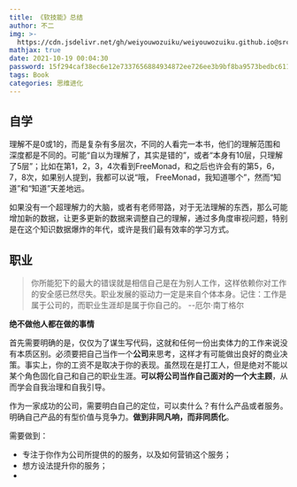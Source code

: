 ```yaml
---
title: 《软技能》总结
author: 不二
img: >-
  https://cdn.jsdelivr.net/gh/weiyouwozuiku/weiyouwozuiku.github.io@src/source/_posts/PageImg/思维进化/软技能.jpg
mathjax: true
date: 2021-10-19 00:04:30
password: 15f294caf38ec6e12e7337656884934872ee726ee3b9bf8ba9573bedbc611d6b
tags: Book
categories: 思维进化
---
```


## 自学

理解不是0或1的，而是复杂有多层次，不同的人看完一本书，他们的理解范围和深度都是不同的。可能“自以为理解了，其实是错的”，或者“本身有10层，只理解了5层”；比如在第1，2，3，4次看到FreeMonad，和之后也许会有的第5，6，7，8次，如果别人提到，我都可以说“哦， FreeMonad，我知道哪个”，然而“知道”和“知道”天差地远。

如果没有一个超理解力的大脑，或者有老师带路，对于无法理解的东西，那么可能增加新的数据，让更多更新的数据来调整自己的理解，通过多角度审视问题，特别是在这个知识数据爆炸的年代，或许是我们最有效率的学习方式。

## 职业

> 你所能犯下的最大的错误就是相信自己是在为别人工作，这样依赖你对工作的安全感已然尽失。职业发展的驱动力一定是来自个体本身。记住：工作是属于公司的，而职业生涯却是属于你自己的。            --厄尔·南丁格尔

**绝不做他人都在做的事情**

首先需要明确的是，仅仅为了谋生写代码，这就和任何一份出卖体力的工作来说没有本质区别。必须要把自己当作一个**公司**来思考，这样才有可能做出良好的商业决策。事实上，你的工资不是取决于你的表现。虽然现在是打工人，但是绝对不能以某个角色固化自己和自己的职业生涯。**可以将公司当作自己面对的一个大主顾**，从而学会自我治理和自我引导。

作为一家成功的公司，需要明白自己的定位，可以卖什么？有什么产品或者服务。明确自己产品的有型价值与竞争力。**做到非同凡响，而非同质化**。

需要做到：

- 专注于你作为公司所提供的的服务，以及如何营销这个服务；
- 想方设法提升你的服务；
- 